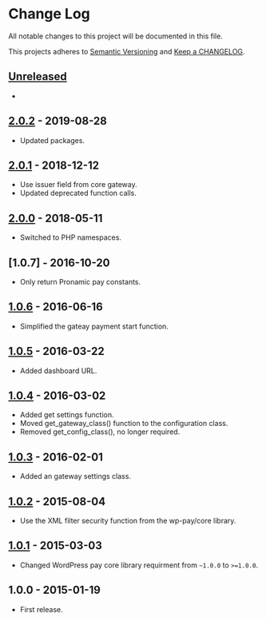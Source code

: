 # Change Log

All notable changes to this project will be documented in this file.

This projects adheres to [Semantic Versioning](http://semver.org/) and [Keep a CHANGELOG](http://keepachangelog.com/).

## [Unreleased][unreleased]
-

## [2.0.2] - 2019-08-28
- Updated packages.

## [2.0.1] - 2018-12-12
- Use issuer field from core gateway.
- Updated deprecated function calls.

## [2.0.0] - 2018-05-11
- Switched to PHP namespaces.

## [1.0.7] - 2016-10-20
- Only return Pronamic pay constants.

## [1.0.6] - 2016-06-16
- Simplified the gateay payment start function.

## [1.0.5] - 2016-03-22
- Added dashboard URL.

## [1.0.4] - 2016-03-02
- Added get settings function.
- Moved get_gateway_class() function to the configuration class.
- Removed get_config_class(), no longer required.

## [1.0.3] - 2016-02-01
- Added an gateway settings class.

## [1.0.2] - 2015-08-04
- Use the XML filter security function from the wp-pay/core library.

## [1.0.1] - 2015-03-03
- Changed WordPress pay core library requirment from `~1.0.0` to `>=1.0.0`.

## 1.0.0 - 2015-01-19
- First release.

[unreleased]: https://github.com/wp-pay-gateways/mollie-ideal/compare/2.0.2...HEAD
[2.0.2]: https://github.com/wp-pay-gateways/mollie-ideal/compare/2.0.1...2.0.2
[2.0.1]: https://github.com/wp-pay-gateways/mollie-ideal/compare/2.0.0...2.0.1
[2.0.0]: https://github.com/wp-pay-gateways/mollie-ideal/compare/1.0.6...2.0.0
[1.0.6]: https://github.com/wp-pay-gateways/mollie-ideal/compare/1.0.5...1.0.6
[1.0.5]: https://github.com/wp-pay-gateways/mollie-ideal/compare/1.0.4...1.0.5
[1.0.4]: https://github.com/wp-pay-gateways/mollie-ideal/compare/1.0.3...1.0.4
[1.0.3]: https://github.com/wp-pay-gateways/mollie-ideal/compare/1.0.2...1.0.3
[1.0.2]: https://github.com/wp-pay-gateways/mollie-ideal/compare/1.0.1...1.0.2
[1.0.1]: https://github.com/wp-pay-gateways/mollie-ideal/compare/1.0.0...1.0.1
